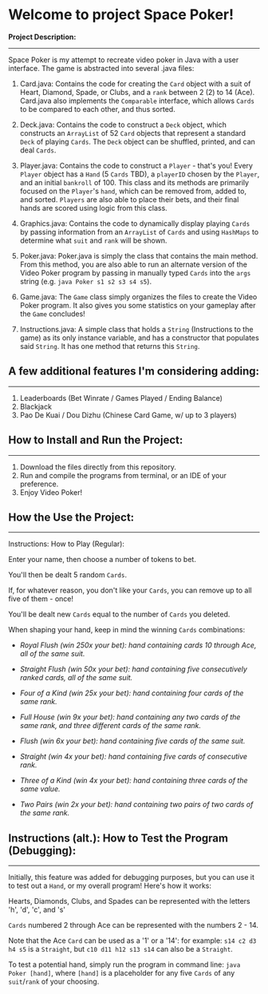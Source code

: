 # Welcome to project Space Poker!

**Project Description:**
***
Space Poker is my attempt to recreate video poker in Java with a user interface.
The game is abstracted into several .java files:

1. Card.java: Contains the code for creating the `Card` object with a suit of Heart, Diamond, Spade, or Clubs, and a `rank` between 2 (2) to 14 (Ace). Card.java also implements the `Comparable` interface, which allows `Cards` to be compared to each other, and thus sorted.

2. Deck.java: Contains the code to construct a `Deck` object, which constructs an `ArrayList` of 52 `Card` objects that represent a standard `Deck` of playing `Cards`. The `Deck` object can be shuffled, printed, and can deal `Cards`.

3. Player.java: Contains the code to construct a `Player` - that's you! Every `Player` object has a `Hand` (5 `Cards` TBD), a `playerID` chosen by the `Player`, and an initial `bankroll` of 100. This class and its methods are primarily focused on the `Player`'s `hand`, which can be removed from, added to, and sorted. `Players` are also able to place their bets, and their final hands are scored using logic from this class.

4. Graphics.java: Contains the code to dynamically display playing `Cards` by passing information from an `ArrayList` of `Cards` and using `HashMaps` to determine what `suit` and `rank` will be shown.

5. Poker.java: Poker.java is simply the class that contains the main method. From this method, you are also able to run an alternate version of the Video Poker program by passing in manually typed `Cards` into the `args` string (e.g. `java Poker s1 s2 s3 s4 s5`).

6. Game.java: The `Game` class simply organizes the files to create the Video Poker program. It also gives you some statistics on your gameplay after the `Game` concludes!

7. Instructions.java: A simple class that holds a `String` (Instructions to the game) as its only instance variable, and has a constructor that populates said `String`. It has one method that returns this `String`.


## A few additional features I'm considering adding:
***
1. Leaderboards (Bet Winrate / Games Played / Ending Balance)
2. Blackjack
3. Pao De Kuai / Dou Dizhu (Chinese Card Game, w/ up to 3 players)



## How to Install and Run the Project:
***
1. Download the files directly from this repository.
2. Run and compile the programs from terminal, or an IDE of your preference.
3. Enjoy Video Poker!


## How the Use the Project:
***                                                                   
Instructions: How to Play (Regular):

Enter your name, then choose a number of tokens to bet.

You'll then be dealt 5 random `Cards`. 

If, for whatever reason, you don't like your `Cards`, you can remove up to all five of them - once!

You'll be dealt new `Cards` equal to the number of `Cards` you deleted.

When shaping your hand, keep in mind the winning `Cards` combinations:

- *Royal Flush (win 250x your bet): hand containing cards 10 through Ace, all of the same suit.*

- *Straight Flush (win 50x your bet): hand containing five consecutively ranked cards, all of the same suit.*

- *Four of a Kind (win 25x your bet): hand containing four cards of the same rank.*

- *Full House (win 9x your bet): hand containing any two cards of the same rank, and three different cards of the same rank.*

- *Flush (win 6x your bet): hand containing five cards of the same suit.*

- *Straight (win 4x your bet): hand containing five cards of consecutive rank.*

- *Three of a Kind (win 4x your bet): hand containing three cards of the same value.*

- *Two Pairs (win 2x your bet): hand containing two pairs of two cards of the same rank.*

## Instructions (alt.): How to Test the Program (Debugging):
***

Initially, this feature was added for debugging purposes, but you can use it to test out a `Hand`, or my overall program! Here's how it works:

Hearts, Diamonds, Clubs, and Spades can be represented with the letters 'h', 'd', 'c', and 's'

`Cards` numbered 2 through Ace can be represented with the numbers 2 - 14.

Note that the Ace `Card` can be used as a '1' or a '14': for example: `s14 c2 d3 h4 s5` is a `Straight`, but `c10 d11 h12 s13 s14` can also be a `Straight`.

To test a potential hand, simply run the program in command line: `java Poker [hand]`, where `[hand]` is a placeholder for any five `Cards` of any `suit`/`rank` of your choosing.

